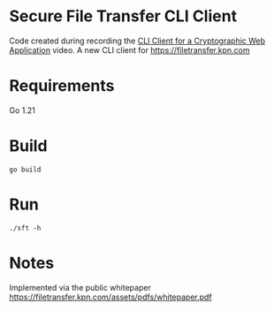 # Secure File Transfer CLI Client
Code created during recording the [CLI Client for a Cryptographic Web Application](https://youtu.be/GQBbgmbR1Ck) video.
A new CLI client for https://filetransfer.kpn.com

# Requirements
Go 1.21

# Build
```
go build
```

# Run
```
./sft -h
```

# Notes
Implemented via the public whitepaper https://filetransfer.kpn.com/assets/pdfs/whitepaper.pdf
